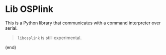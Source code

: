 # Lib OSPlink

This is a Python library that communicates with a command interpreter over serial.

> `libosplink` is still experimental.

(end)
